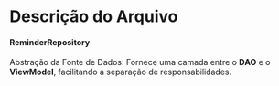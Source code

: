 # Descrição do Arquivo

#### ReminderRepository

Abstração da Fonte de Dados: Fornece uma camada entre o **DAO** e o **ViewModel**, facilitando a
separação
de responsabilidades.